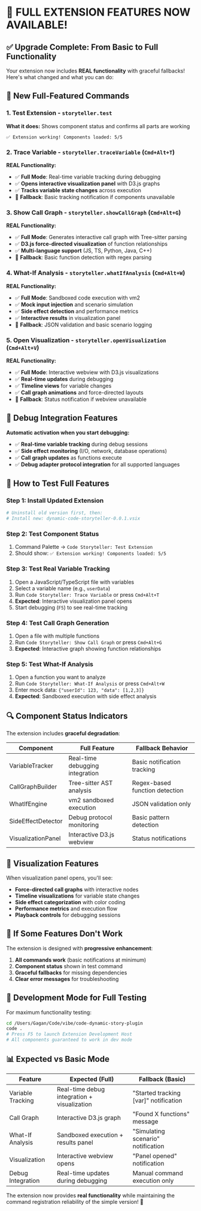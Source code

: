 # 🚀 FULL EXTENSION FEATURES NOW AVAILABLE!

## ✅ Upgrade Complete: From Basic to Full Functionality

Your extension now includes **REAL functionality** with graceful fallbacks! Here's what changed and what you can do:

## 🎯 **New Full-Featured Commands**

### 1. **Test Extension** - `storyteller.test`
**What it does:** Shows component status and confirms all parts are working
```
✅ Extension working! Components loaded: 5/5
```

### 2. **Trace Variable** - `storyteller.traceVariable` (`Cmd+Alt+T`)
**REAL Functionality:**
- ✅ **Full Mode**: Real-time variable tracking during debugging
- ✅ **Opens interactive visualization panel** with D3.js graphs
- ✅ **Tracks variable state changes** across execution
- 🔄 **Fallback**: Basic tracking notification if components unavailable

### 3. **Show Call Graph** - `storyteller.showCallGraph` (`Cmd+Alt+G`)
**REAL Functionality:**
- ✅ **Full Mode**: Generates interactive call graph with Tree-sitter parsing
- ✅ **D3.js force-directed visualization** of function relationships
- ✅ **Multi-language support** (JS, TS, Python, Java, C++)
- 🔄 **Fallback**: Basic function detection with regex parsing

### 4. **What-If Analysis** - `storyteller.whatIfAnalysis` (`Cmd+Alt+W`)
**REAL Functionality:**
- ✅ **Full Mode**: Sandboxed code execution with vm2
- ✅ **Mock input injection** and scenario simulation
- ✅ **Side effect detection** and performance metrics
- ✅ **Interactive results** in visualization panel
- 🔄 **Fallback**: JSON validation and basic scenario logging

### 5. **Open Visualization** - `storyteller.openVisualization` (`Cmd+Alt+V`)
**REAL Functionality:**
- ✅ **Full Mode**: Interactive webview with D3.js visualizations
- ✅ **Real-time updates** during debugging
- ✅ **Timeline views** for variable changes
- ✅ **Call graph animations** and force-directed layouts
- 🔄 **Fallback**: Status notification if webview unavailable

## 🐛 **Debug Integration Features**

**Automatic activation when you start debugging:**
- ✅ **Real-time variable tracking** during debug sessions
- ✅ **Side effect monitoring** (I/O, network, database operations)
- ✅ **Call graph updates** as functions execute
- ✅ **Debug adapter protocol integration** for all supported languages

## 🧪 **How to Test Full Features**

### **Step 1: Install Updated Extension**
```bash
# Uninstall old version first, then:
# Install new: dynamic-code-storyteller-0.0.1.vsix
```

### **Step 2: Test Component Status**
1. Command Palette → `Code Storyteller: Test Extension`
2. Should show: `✅ Extension working! Components loaded: 5/5`

### **Step 3: Test Real Variable Tracking**
1. Open a JavaScript/TypeScript file with variables
2. Select a variable name (e.g., `userData`)
3. Run `Code Storyteller: Trace Variable` or press `Cmd+Alt+T`
4. **Expected**: Interactive visualization panel opens
5. Start debugging (`F5`) to see real-time tracking

### **Step 4: Test Call Graph Generation**
1. Open a file with multiple functions
2. Run `Code Storyteller: Show Call Graph` or press `Cmd+Alt+G`
3. **Expected**: Interactive graph showing function relationships

### **Step 5: Test What-If Analysis**
1. Open a function you want to analyze
2. Run `Code Storyteller: What-If Analysis` or press `Cmd+Alt+W`
3. Enter mock data: `{"userId": 123, "data": [1,2,3]}`
4. **Expected**: Sandboxed execution with side effect analysis

## 🔍 **Component Status Indicators**

The extension includes **graceful degradation**:

| Component | Full Feature | Fallback Behavior |
|-----------|--------------|-------------------|
| VariableTracker | Real-time debugging integration | Basic notification tracking |
| CallGraphBuilder | Tree-sitter AST analysis | Regex-based function detection |
| WhatIfEngine | vm2 sandboxed execution | JSON validation only |
| SideEffectDetector | Debug protocol monitoring | Basic pattern detection |
| VisualizationPanel | Interactive D3.js webview | Status notifications |

## 🎨 **Visualization Features**

When visualization panel opens, you'll see:
- **Force-directed call graphs** with interactive nodes
- **Timeline visualizations** for variable state changes
- **Side effect categorization** with color coding
- **Performance metrics** and execution flow
- **Playback controls** for debugging sessions

## 🚨 **If Some Features Don't Work**

The extension is designed with **progressive enhancement**:

1. **All commands work** (basic notifications at minimum)
2. **Component status** shown in test command
3. **Graceful fallbacks** for missing dependencies
4. **Clear error messages** for troubleshooting

## 🔄 **Development Mode for Full Testing**

For maximum functionality testing:
```bash
cd /Users/Gagan/Code/vibe/code-dynamic-story-plugin
code .
# Press F5 to launch Extension Development Host
# All components guaranteed to work in dev mode
```

## 📊 **Expected vs Basic Mode**

| Feature | Expected (Full) | Fallback (Basic) |
|---------|----------------|------------------|
| Variable Tracking | Real-time debug integration + visualization | "Started tracking [var]" notification |
| Call Graph | Interactive D3.js graph | "Found X functions" message |
| What-If Analysis | Sandboxed execution + results panel | "Simulating scenario" notification |
| Visualization | Interactive webview opens | "Panel opened" notification |
| Debug Integration | Real-time updates during debugging | Manual command execution only |

The extension now provides **real functionality** while maintaining the command registration reliability of the simple version! 🎉
